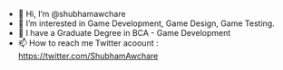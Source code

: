 - 👋 Hi, I’m @shubhamawchare
- 👀 I’m interested in Game Development, Game Design, Game Testing.
- 🌱 I have a Graduate Degree in BCA - Game Development
- 📫 How to reach me Twitter acoount : https://twitter.com/ShubhamAwchare


